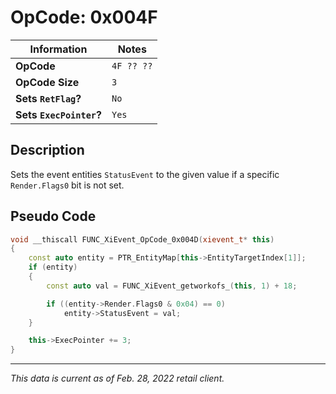 # OpCode: 0x004F

| Information               | Notes |
|---                        |---    |
| **OpCode**                | `4F ?? ??` |
| **OpCode Size**           | `3`   |
| **Sets `RetFlag`?**       | `No`  |
| **Sets `ExecPointer`?**   | `Yes` |

## Description

Sets the event entities `StatusEvent` to the given value if a specific `Render.Flags0` bit is not set.

## Pseudo Code

```cpp
void __thiscall FUNC_XiEvent_OpCode_0x004D(xievent_t* this)
{
    const auto entity = PTR_EntityMap[this->EntityTargetIndex[1]];
    if (entity)
    {
        const auto val = FUNC_XiEvent_getworkofs_(this, 1) + 18;

        if ((entity->Render.Flags0 & 0x04) == 0)
            entity->StatusEvent = val;
    }

    this->ExecPointer += 3;
}
```

---

_This data is current as of Feb. 28, 2022 retail client._